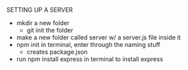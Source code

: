 SETTING UP A SERVER

- mkdir a new folder
    - git init the folder
- make a new folder called server w/ a server.js file inside it
- npm init in terminal, enter through the naming stuff
    - creates package.json
- run npm install express in terminal to install express
